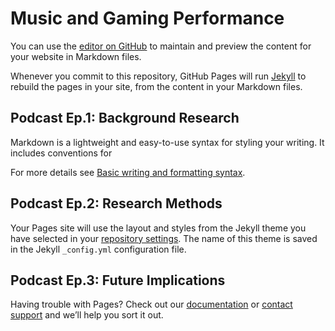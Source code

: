 # Music and Gaming Performance

You can use the [editor on GitHub](https://github.com/webjhulee/projectsite/edit/gh-pages/index.md) to maintain and preview the content for your website in Markdown files.

Whenever you commit to this repository, GitHub Pages will run [Jekyll](https://jekyllrb.com/) to rebuild the pages in your site, from the content in your Markdown files.

## Podcast Ep.1: Background Research

Markdown is a lightweight and easy-to-use syntax for styling your writing. It includes conventions for


For more details see [Basic writing and formatting syntax](https://docs.github.com/en/github/writing-on-github/getting-started-with-writing-and-formatting-on-github/basic-writing-and-formatting-syntax).

## Podcast Ep.2: Research Methods

Your Pages site will use the layout and styles from the Jekyll theme you have selected in your [repository settings](https://github.com/webjhulee/projectsite/settings/pages). The name of this theme is saved in the Jekyll `_config.yml` configuration file.

## Podcast Ep.3: Future Implications

Having trouble with Pages? Check out our [documentation](https://docs.github.com/categories/github-pages-basics/) or [contact support](https://support.github.com/contact) and we’ll help you sort it out.
